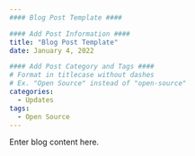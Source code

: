```yaml
---
#### Blog Post Template ####

#### Add Post Information ####
title: "Blog Post Template"
date: January 4, 2022

#### Add Post Category and Tags ####
# Format in titlecase without dashes 
# Ex. "Open Source" instead of "open-source"
categories:
  - Updates
tags:
  - Open Source
---
```



Enter blog content here.
